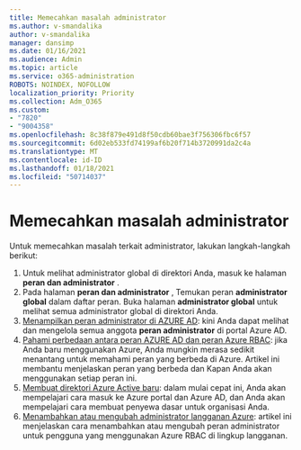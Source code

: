```yaml
---
title: Memecahkan masalah administrator
ms.author: v-smandalika
author: v-smandalika
manager: dansimp
ms.date: 01/16/2021
ms.audience: Admin
ms.topic: article
ms.service: o365-administration
ROBOTS: NOINDEX, NOFOLLOW
localization_priority: Priority
ms.collection: Adm_O365
ms.custom:
- "7820"
- "9004358"
ms.openlocfilehash: 8c38f879e491d8f50cdb60bae3f756306fbc6f57
ms.sourcegitcommit: 6d02eb533fd74199af6b20f714b3720991da2c4a
ms.translationtype: MT
ms.contentlocale: id-ID
ms.lasthandoff: 01/18/2021
ms.locfileid: "50714037"
---
```

# <a name="troubleshoot-administrator-issues"></a>Memecahkan masalah administrator

Untuk memecahkan masalah terkait administrator, lakukan langkah-langkah berikut:

1. Untuk melihat administrator global di direktori Anda, masuk ke halaman **peran dan administrator** .
2. Pada halaman **peran dan administrator** , Temukan peran **administrator global** dalam daftar peran. Buka halaman **administrator global** untuk melihat semua administrator global di direktori Anda.
3. [Menampilkan peran administrator di AZURE AD](https://docs.microsoft.com/azure/active-directory/roles/manage-roles-portal): kini Anda dapat melihat dan mengelola semua anggota **peran administrator** di portal Azure AD.
4. [Pahami perbedaan antara peran AZURE AD dan peran Azure RBAC](https://docs.microsoft.com/azure/role-based-access-control/rbac-and-directory-admin-roles): jika Anda baru menggunakan Azure, Anda mungkin merasa sedikit menantang untuk memahami peran yang berbeda di Azure. Artikel ini membantu menjelaskan peran yang berbeda dan Kapan Anda akan menggunakan setiap peran ini.
5. [Membuat direktori Azure Active baru](https://docs.microsoft.com/azure/active-directory/fundamentals/active-directory-access-create-new-tenant): dalam mulai cepat ini, Anda akan mempelajari cara masuk ke Azure portal dan Azure AD, dan Anda akan mempelajari cara membuat penyewa dasar untuk organisasi Anda.
6. [Menambahkan atau mengubah administrator langganan Azure](https://docs.microsoft.com/azure/cost-management-billing/manage/add-change-subscription-administrator): artikel ini menjelaskan cara menambahkan atau mengubah peran administrator untuk pengguna yang menggunakan Azure RBAC di lingkup langganan.
